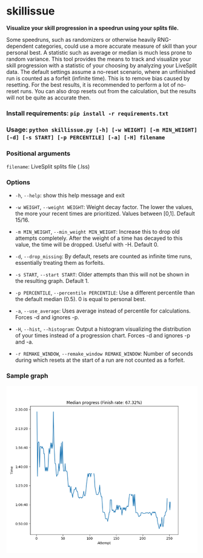 


# skillissue

**Visualize your skill progression in a speedrun using your splits file.**

Some speedruns, such as randomizers or otherwise heavily RNG-dependent categories, could use a more accurate measure of skill than your personal best. A statistic such as average or median is much less prone to random variance. This tool provides the means to track and visualize your skill progression with a statistic of your choosing by analyzing your LiveSplit data. The default settings assume a no-reset scenario, where an unfinished run is counted as a forfeit (infinite time). This is to remove bias caused by resetting. For the best results, it is recommended to perform a lot of no-reset runs. You can also drop resets out from the calculation, but the results will not be quite as accurate then.


### Install requirements: ```pip install -r requirements.txt```
### Usage: ```python skillissue.py [-h] [-w WEIGHT] [-m MIN_WEIGHT] [-d] [-s START] [-p PERCENTILE] [-a] [-H] filename```

### Positional arguments
  `filename`: LiveSplit splits file (.lss)

### Options
* `-h`, `--help`: show this help message and exit

* `-w WEIGHT`, `--weight WEIGHT`: Weight decay factor. The lower the values, the more your recent times are prioritized. Values between [0,1]. Default 15/16.

* `-m MIN_WEIGHT`, `--min_weight MIN_WEIGHT`: Increase this to drop old attempts completely. After the weight of a time has decayed to this value, the time will be dropped. Useful with -H. Default 0.

* `-d`, `--drop_missing`: By default, resets are counted as infinite time runs, essentially treating them as forfeits.

* `-s START`, `--start START`: Older attempts than this will not be shown in the resulting graph. Default 1.

* `-p PERCENTILE`, `--percentile PERCENTILE`: Use a different percentile than the default median (0.5). 0 is equal to personal best.

* `-a`, `--use_average`: Uses average instead of percentile for calculations. Forces -d and ignores -p.

* `-H`, `--hist`, `--histogram`: Output a histogram visualizing the distribution of your times instead of a progression chart. Forces -d and ignores -p and -a.

* `-r REMAKE_WINDOW`, `--remake_window REMAKE_WINDOW`: Number of seconds during which resets at the start of a run are not counted as a forfeit.

### Sample graph

![Sample graph](sample_figure.png)
